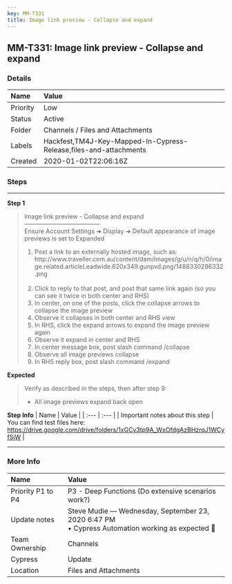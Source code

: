 ```yaml
---
key: MM-T331
title: Image link preview - Collapse and expand
---
```


## MM-T331: Image link preview - Collapse and expand

### Details

| Name     | Value                                                             |
| :------- | :---------------------------------------------------------------- |
| Priority | Low                                                               |
| Status   | Active                                                            |
| Folder   | Channels / Files and Attachments                                  |
| Labels   | Hackfest,TM4J-Key-Mapped-In-Cypress-Release,files-and-attachments |
| Created  | 2020-01-02T22:06:16Z                                              |

### Steps

<hr/>

**Step 1**

> <article>Image link preview - Collapse and expand<br>–––––––––––––––––––––––––<br>Ensure Account Settings ➜ Display ➜ Default appearance of image previews is set to Expanded<ol><li>Post a link to an externally hosted image, such as:<br>http://www.traveller.com.au/content/dam/images/g/u/n/q/h/0/image.related.articleLeadwide.620x349.gunpvd.png/1488330286332.png<br><br></li><li>Click to reply to that post, and post that same link again (so you can see it twice in both center and RHS)</li><li>In center, on one of the posts, click the collapse arrows to collapse the image preview</li><li>Observe it collapses in both center and RHS view</li><li>In RHS, click the expand arrows to expand the image preview again</li><li>Observe it expand in center and RHS</li><li>In center message box, post slash command /collapse</li><li>Observe all image previews collapse</li><li>In RHS reply box, post slash command /expand</li></ol></article>

**Expected**

> <article>Verify as described in the steps, then after step 9:<ul><li>All image previews expand back open</li></ul></article>

**Step Info**
| Name | Value |
| :--- | :--- |
| Important notes about this step | You can find test files here: <a href="https://drive.google.com/drive/folders/1xGCy3tp9A_WxOfdgAzBHzrqJ1WCyfSjW" rel="noopener noreferrer" target="_blank">https://drive.google.com/drive/folders/1xGCy3tp9A_WxOfdgAzBHzrqJ1WCyfSjW</a> |

<hr/>

### More Info

| Name              | Value                                                                                             |
| :---------------- | :------------------------------------------------------------------------------------------------ |
| Priority P1 to P4 | P3 - Deep Functions (Do extensive scenarios work?)                                                |
| Update notes      | Steve Mudie — Wednesday, September 23, 2020 6:47 PM<br>• Cypress Automation working as expected 🎉 |
| Team Ownership    | Channels                                                                                          |
| Cypress           | Update                                                                                            |
| Location          | Files and Attachments                                                                             |
